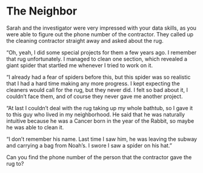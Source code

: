 # The Neighbor

Sarah and the investigator were very impressed with your data skills, as you were able to figure out the phone number of the contractor. They called up the cleaning contractor straight away and asked about the rug.

“Oh, yeah, I did some special projects for them a few years ago. I remember that rug unfortunately. I managed to clean one section, which revealed a giant spider that startled me whenever I tried to work on it.

“I already had a fear of spiders before this, but this spider was so realistic that I had a hard time making any more progress. I kept expecting the cleaners would call for the rug, but they never did. I felt so bad about it, I couldn’t face them, and of course they never gave me another project.

“At last I couldn’t deal with the rug taking up my whole bathtub, so I gave it to this guy who lived in my neighborhood. He said that he was naturally intuitive because he was a Cancer born in the year of the Rabbit, so maybe he was able to clean it.

“I don’t remember his name. Last time I saw him, he was leaving the subway and carrying a bag from Noah’s. I swore I saw a spider on his hat.”

Can you find the phone number of the person that the contractor gave
the rug to?
